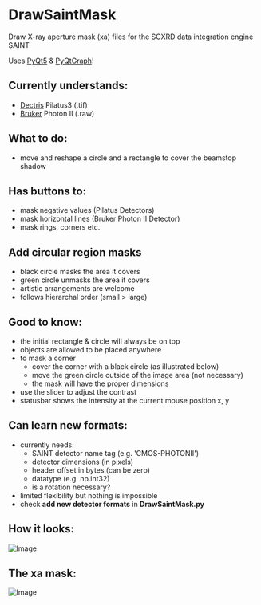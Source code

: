 # DrawSaintMask
 Draw X-ray aperture mask (xa) files for the SCXRD data integration engine SAINT
 
 Uses [PyQt5](https://www.riverbankcomputing.com/static/Docs/PyQt5/) & [PyQtGraph](https://www.pyqtgraph.org/)!
 
 ## Currently understands:
  - [Dectris](https://www.dectris.com/detectors/x-ray-detectors/pilatus3/) Pilatus3 (.tif)
  - [Bruker](https://www.bruker.com/en/products-and-solutions/diffractometers-and-scattering-systems/single-crystal-x-ray-diffractometers/sc-xrd-components/detectors.html) Photon II (.raw)
 
 ## What to do:
 - move and reshape a circle and a rectangle to cover the beamstop shadow
  
 ## Has buttons to:
 - mask negative values (Pilatus Detectors)
 - mask horizontal lines (Bruker Photon II Detector)
 - mask rings, corners etc.
 
 ## Add circular region masks
   - black circle masks the area it covers
   - green circle unmasks the area it covers
   - artistic arrangements are welcome
   - follows hierarchal order (small > large)
 
 ## Good to know:
 - the initial rectangle & circle will always be on top
 - objects are allowed to be placed anywhere
 - to mask a corner
   - cover the corner with a black circle (as illustrated below)
   - move the green circle outside of the image area (not necessary)
   - the mask will have the proper dimensions
 - use the slider to adjust the contrast
 - statusbar shows the intensity at the current mouse position x, y
 
 ## Can learn new formats:
  - currently needs:
    - SAINT detector name tag (e.g. 'CMOS-PHOTONII')
    - detector dimensions (in pixels)
    - header offset in bytes (can be zero)
    - datatype (e.g. np.int32)
    - is a rotation necessary?
  - limited flexibility but nothing is impossible
  - check **add new detector formats** in **DrawSaintMask.py**
 
 ## How it looks:
![Image](../main/assets/DrawSaintMask.png)

 ## The xa mask:
![Image](../main/assets/DrawSaintMask_xa.png)
